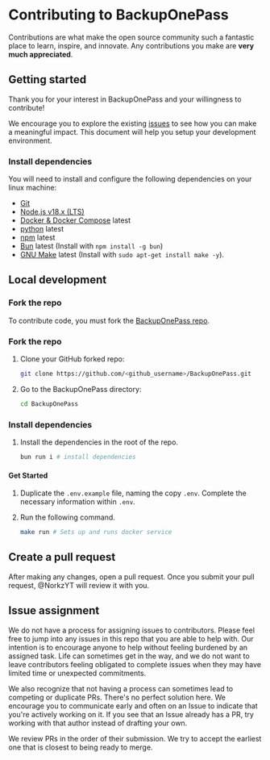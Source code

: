 # Contributing to BackupOnePass

Contributions are what make the open source community such a fantastic place to learn, inspire, and innovate. Any contributions you make are **very much appreciated**.

## Getting started

Thank you for your interest in BackupOnePass and your willingness to contribute!

We encourage you to explore the existing [issues](https://github.com/NorkzYT/BackupOnePass/issues) to see how you can make a meaningful impact. This document will help you setup your development environment.

### Install dependencies

You will need to install and configure the following dependencies on your linux machine:

- [Git](http://git-scm.com/)
- [Node.js v18.x (LTS)](http://nodejs.org)
- [Docker & Docker Compose](https://docs.docker.com/engine/install/ubuntu/#install-using-the-repository) latest
- [python](https://www.python.org/downloads/) latest 
- [npm](https://www.npmjs.com/) latest
- [Bun](https://bun.sh/) latest (Install with `npm install -g bun`)
- [GNU Make](https://www.gnu.org/software/make/) latest (Install with `sudo apt-get install make -y`).

## Local development

### Fork the repo

To contribute code, you must fork the [BackupOnePass repo](https://github.com/NorkzYT/BackupOnePass).

### Fork the repo

1. Clone your GitHub forked repo:

   ```sh
   git clone https://github.com/<github_username>/BackupOnePass.git
   ```

2. Go to the BackupOnePass directory:
   ```sh
   cd BackupOnePass
   ```

### Install dependencies

1. Install the dependencies in the root of the repo.

   ```sh
   bun run i # install dependencies
   ```

#### Get Started

1. Duplicate the `.env.example` file, naming the copy `.env`. Complete the necessary information within `.env`.

2. Run the following command.
   ```sh
   make run # Sets up and runs docker service
   ```


## Create a pull request

After making any changes, open a pull request. Once you submit your pull request, @NorkzYT will review it with you.

## Issue assignment

We do not have a process for assigning issues to contributors. Please feel free to jump into any issues in this repo that you are able to help with. Our intention is to encourage anyone to help without feeling burdened by an assigned task. Life can sometimes get in the way, and we do not want to leave contributors feeling obligated to complete issues when they may have limited time or unexpected commitments.

We also recognize that not having a process can sometimes lead to competing or duplicate PRs. There's no perfect solution here. We encourage you to communicate early and often on an Issue to indicate that you're actively working on it. If you see that an Issue already has a PR, try working with that author instead of drafting your own.

We review PRs in the order of their submission. We try to accept the earliest one that is closest to being ready to merge.
